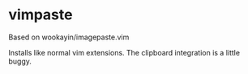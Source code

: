 # vimpaste
Based on wookayin/imagepaste.vim

Installs like normal vim extensions. The clipboard integration is a little buggy.
